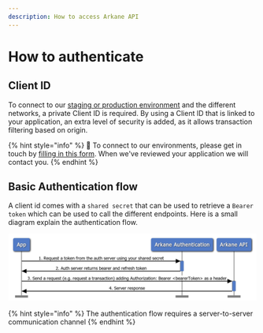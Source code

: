```yaml
---
description: How to access Arkane API
---
```


# How to authenticate

## Client ID

To connect to our [staging or production environment](../advanced/environments-and-networks.md) and the different networks, a private Client ID is required. By using a Client ID that is linked to your application, an extra level of security is added, as it allows transaction filtering based on origin. 

{% hint style="info" %}
🧙 To connect to our environments, please get in touch by [filling in this form](https://get.arkane.network/). When we've reviewed your application we will contact you.
{% endhint %}

## Basic Authentication flow

A client id comes with a `shared secret` that can be used to retrieve a `Bearer token` which can be used to call the different endpoints. Here is a small diagram explain the authentication flow.

![Basic Authentication flow](../.gitbook/assets/image%20%288%29%20%281%29.png)

{% hint style="info" %}
The authentication flow requires a server-to-server communication channel 
{% endhint %}


